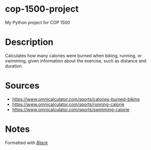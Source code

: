 # cop-1500-project
My Python project for COP 1500

# Description
Calculates how many calories were burned when biking, running, or swimming, given information about the exercise, such as distance and duration.

# Sources
- https://www.omnicalculator.com/sports/calories-burned-biking
- https://www.omnicalculator.com/sports/running-calorie
- https://www.omnicalculator.com/sports/swimming-calorie

# Notes
Formatted with [_Black_](https://github.com/psf/black)
